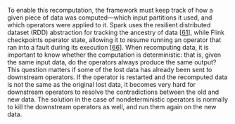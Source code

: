 
To enable this recomputation, the framework must keep track of how a given piece of data was
computed—which input partitions it used, and which operators were applied to it. Spark uses the
resilient distributed dataset (RDD) abstraction for tracking the ancestry of data
[[61](ch10.html#Zaharia2012ve)], while Flink checkpoints operator state,
allowing it to resume running an operator that ran into a fault during its execution
[[66](ch10.html#Alexandrov2014jb)]. 
When recomputing data, it is important to know whether the computation is deterministic: that is,
given the same input data, do the operators always produce the same output? This question matters if some of
the lost data has already been sent to downstream operators. If the operator is restarted and the
recomputed data is not the same as the original lost data, it becomes very hard for downstream
operators to resolve the contradictions between the old and new data. The solution in the case of
nondeterministic operators is normally to kill the downstream operators as well, and run them again
on the new data.